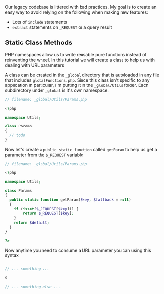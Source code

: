 Our legacy codebase is littered with bad practices. My goal is to create an easy way to avoid relying on the following when making new features:
- Lots of `include` statements
- `extract` statements on `_REQUEST` or a query result


## Static Class Methods
PHP namespaces allow us to write reusable pure functions instead of reinventing the wheel. In this tutorial we will create a class to help us with dealing with URL parameters 

A class can be created in the `_global` directory that is autoloaded in any file that includes `globalFunctions.php`. Since this class isn't specific to any application in particular, I'm putting it in the `_global/Utils` folder. Each subdirectory under `_global` is it's own namespace.

```php
// filename: _global/Utils/Params.php

<?php

namespace Utils;

class Params
{
  // todo
}
```

Now let's create a `public static function` called `getParam` to help us get a parameter from the `$_REQUEST` variable

```php
// filename: _global/Utils/Params.php

<?php

namespace Utils;

class Params
{
  public static function getParam($key, $fallback = null)
  {
	if (isset($_REQUEST[$key])) {
		return $_REQUEST[$key];
	}
	return $default;
  }
}

?>
```

Now anytime you need to consume a URL parameter you can using this syntax

```php

// ... something ...

$

// ... something else ...

```